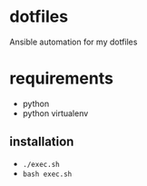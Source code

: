 # dotfiles

Ansible automation for my dotfiles

# requirements
* python
* python virtualenv

## installation

* ```./exec.sh```
* ```bash exec.sh```
